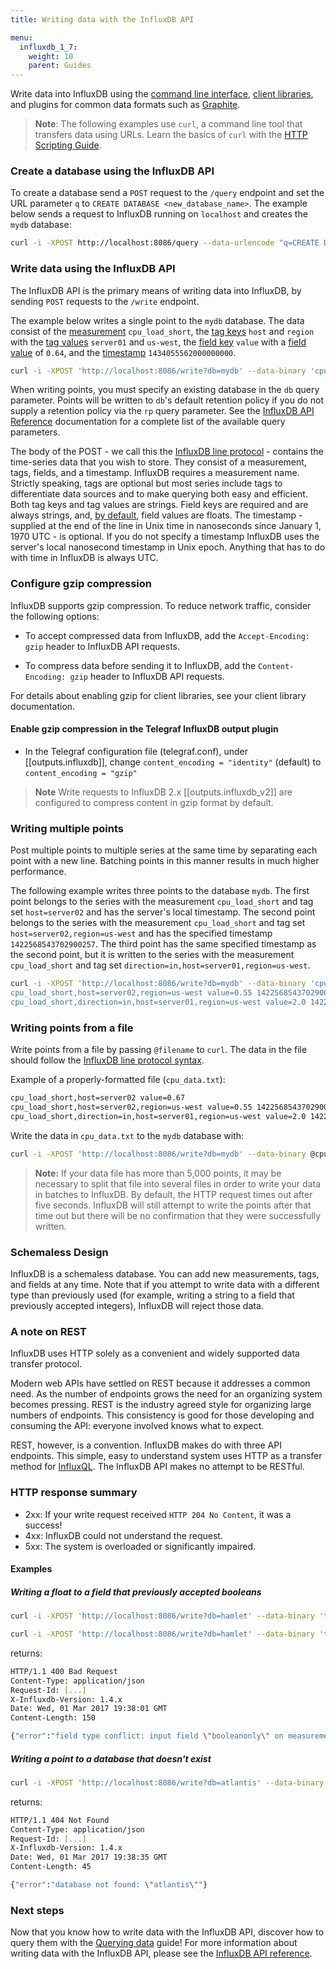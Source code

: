 ```yaml
---
title: Writing data with the InfluxDB API

menu:
  influxdb_1_7:
    weight: 10
    parent: Guides
---
```


Write data into InfluxDB using the [command line interface](/influxdb/v1.7/tools/shell/), [client libraries](/influxdb/v1.7/clients/api/), and plugins for common data formats such as [Graphite](/influxdb/v1.7/write_protocols/graphite/).

> **Note**: The following examples use `curl`, a command line tool that transfers data using URLs. Learn the basics of `curl` with the [HTTP Scripting Guide](https://curl.haxx.se/docs/httpscripting.html).

### Create a database using the InfluxDB API

To create a database send a `POST` request to the `/query` endpoint and set the URL parameter `q` to `CREATE DATABASE <new_database_name>`.
The example below sends a request to InfluxDB running on `localhost` and creates the `mydb` database:

```bash
curl -i -XPOST http://localhost:8086/query --data-urlencode "q=CREATE DATABASE mydb"
```

### Write data using the InfluxDB API

The InfluxDB API is the primary means of writing data into InfluxDB, by sending `POST` requests to the `/write` endpoint.

The example below writes a single point to the `mydb` database.
The data consist of the [measurement](/influxdb/v1.7/concepts/glossary/#measurement) `cpu_load_short`, the [tag keys](/influxdb/v1.7/concepts/glossary/#tag-key) `host` and `region` with the [tag values](/influxdb/v1.7/concepts/glossary/#tag-value) `server01` and `us-west`, the [field key](/influxdb/v1.7/concepts/glossary/#field-key) `value` with a [field value](/influxdb/v1.7/concepts/glossary/#field-value) of `0.64`, and the [timestamp](/influxdb/v1.7/concepts/glossary/#timestamp) `1434055562000000000`.

```bash
curl -i -XPOST 'http://localhost:8086/write?db=mydb' --data-binary 'cpu_load_short,host=server01,region=us-west value=0.64 1434055562000000000'
```

When writing points, you must specify an existing database in the `db` query parameter.
Points will be written to `db`'s default retention policy if you do not supply a retention policy via the `rp` query parameter.
See the [InfluxDB API Reference](/influxdb/v1.7/tools/api/#write-http-endpoint) documentation for a complete list of the available query parameters.

The body of the POST - we call this the [InfluxDB line protocol](/influxdb/v1.7/concepts/glossary/#line-protocol) - contains the time-series data that you wish to store.
They consist of a measurement, tags, fields, and a timestamp.
InfluxDB requires a measurement name.
Strictly speaking, tags are optional but most series include tags to differentiate data sources and to make querying both easy and efficient.
Both tag keys and tag values are strings.
Field keys are required and are always strings, and, [by default](/influxdb/v1.7/write_protocols/line_protocol_reference/#data-types), field values are floats.
The timestamp - supplied at the end of the line in Unix time in nanoseconds since January 1, 1970 UTC - is optional.
If you do not specify a timestamp InfluxDB uses the server's local nanosecond timestamp in Unix epoch.
Anything that has to do with time in InfluxDB is always UTC.

### Configure gzip compression

InfluxDB supports gzip compression. To reduce network traffic, consider the following options: 

* To accept compressed data from InfluxDB, add the `Accept-Encoding: gzip` header to InfluxDB API requests.

* To compress data before sending it to InfluxDB, add the `Content-Encoding: gzip` header to InfluxDB API requests.

For details about enabling gzip for client libraries, see your client library documentation. 
  
#### Enable gzip compression in the Telegraf InfluxDB output plugin
  
* In the Telegraf configuration file (telegraf.conf), under [[outputs.influxdb]], change 
  `content_encoding = "identity"` (default) to `content_encoding = "gzip"`

>**Note**
Write requests to InfluxDB 2.x [[outputs.influxdb_v2]] are configured to compress content in gzip format by default.

### Writing multiple points

Post multiple points to multiple series at the same time by separating each point with a new line.
Batching points in this manner results in much higher performance.

The following example writes three points to the database `mydb`.
The first point belongs to the series with the measurement `cpu_load_short` and tag set `host=server02` and has the server's local timestamp.
The second point belongs to the series with the measurement `cpu_load_short` and tag set `host=server02,region=us-west` and has the specified timestamp `1422568543702900257`.
The third point has the same specified timestamp as the second point, but it is written to the series with the measurement `cpu_load_short` and tag set `direction=in,host=server01,region=us-west`.

```bash
curl -i -XPOST 'http://localhost:8086/write?db=mydb' --data-binary 'cpu_load_short,host=server02 value=0.67
cpu_load_short,host=server02,region=us-west value=0.55 1422568543702900257
cpu_load_short,direction=in,host=server01,region=us-west value=2.0 1422568543702900257'
```

### Writing points from a file

Write points from a file by passing `@filename` to `curl`.
The data in the file should follow the [InfluxDB line protocol syntax](/influxdb/v1.7/write_protocols/write_syntax/).

Example of a properly-formatted file (`cpu_data.txt`):

```txt
cpu_load_short,host=server02 value=0.67
cpu_load_short,host=server02,region=us-west value=0.55 1422568543702900257
cpu_load_short,direction=in,host=server01,region=us-west value=2.0 1422568543702900257
```

Write the data in `cpu_data.txt` to the `mydb` database with:

```bash
curl -i -XPOST 'http://localhost:8086/write?db=mydb' --data-binary @cpu_data.txt`
```

> **Note:** If your data file has more than 5,000 points, it may be necessary to split that file into several files in order to write your data in batches to InfluxDB.
By default, the HTTP request times out after five seconds.
InfluxDB will still attempt to write the points after that time out but there will be no confirmation that they were successfully written.

### Schemaless Design

InfluxDB is a schemaless database.
You can add new measurements, tags, and fields at any time.
Note that if you attempt to write data with a different type than previously used (for example, writing a string to a field that previously accepted integers), InfluxDB will reject those data.

### A note on REST

InfluxDB uses HTTP solely as a convenient and widely supported data transfer protocol.

Modern web APIs have settled on REST because it addresses a common need.
As the number of endpoints grows the need for an organizing system becomes pressing.
REST is the industry agreed style for organizing large numbers of endpoints.
This consistency is good for those developing and consuming the API: everyone involved knows what to expect.

REST, however, is a convention.
InfluxDB makes do with three API endpoints.
This simple, easy to understand system uses HTTP as a transfer method for [InfluxQL](/influxdb/v1.7/query_language/spec/).
The InfluxDB API makes no attempt to be RESTful.

### HTTP response summary

* 2xx: If your write request received `HTTP 204 No Content`, it was a success!
* 4xx: InfluxDB could not understand the request.
* 5xx: The system is overloaded or significantly impaired.

#### Examples

##### Writing a float to a field that previously accepted booleans

```bash
curl -i -XPOST 'http://localhost:8086/write?db=hamlet' --data-binary 'tobeornottobe booleanonly=true'

curl -i -XPOST 'http://localhost:8086/write?db=hamlet' --data-binary 'tobeornottobe booleanonly=5'
```

returns:

```bash
HTTP/1.1 400 Bad Request
Content-Type: application/json
Request-Id: [...]
X-Influxdb-Version: 1.4.x
Date: Wed, 01 Mar 2017 19:38:01 GMT
Content-Length: 150

{"error":"field type conflict: input field \"booleanonly\" on measurement \"tobeornottobe\" is type float, already exists as type boolean dropped=1"}
```

##### Writing a point to a database that doesn't exist

```bash
curl -i -XPOST 'http://localhost:8086/write?db=atlantis' --data-binary 'liters value=10'
```

returns:

```bash
HTTP/1.1 404 Not Found
Content-Type: application/json
Request-Id: [...]
X-Influxdb-Version: 1.4.x
Date: Wed, 01 Mar 2017 19:38:35 GMT
Content-Length: 45

{"error":"database not found: \"atlantis\""}
```

### Next steps

Now that you know how to write data with the InfluxDB API, discover how to query them with the [Querying data](/influxdb/v1.7/guides/querying_data/) guide!
For more information about writing data with the InfluxDB API, please see the [InfluxDB API reference](/influxdb/v1.7/tools/api/#write-http-endpoint).
